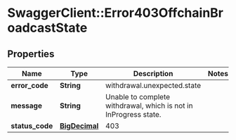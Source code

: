 # SwaggerClient::Error403OffchainBroadcastState

## Properties
Name | Type | Description | Notes
------------ | ------------- | ------------- | -------------
**error_code** | **String** | withdrawal.unexpected.state | 
**message** | **String** | Unable to complete withdrawal, which is not in InProgress state. | 
**status_code** | [**BigDecimal**](BigDecimal.md) | 403 | 

